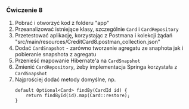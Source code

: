 ### Ćwiczenie 8

1. Pobrać i otworzyć kod z folderu "app"
1. Przeanalizować istniejące klasy, szczególnie `Card` i `CardRepository`
1. Przetestować aplikację, korzystając z Postmana i&nbsp;kolekcji żądań "src/main/resources/CreditCard8.postman_collection.json"
1. Dodać `CardSnapshot` - zarówno tworzenie agregatu ze snaphota jak i pobieranie snapshota z agregatu
1. Przenieść mapowanie Hibernate'a na `CardSnapshot`
1. Zmienić `CardRepository`, żeby implementacja Springa korzystała z `CardSnapshot`
1. Najprościej dodać metody domyślne, np. 
   ```
   default Optional<Card> findBy(CardId id) {
       return findById(id).map(Card::restore);
   }
   ```
